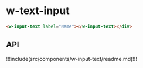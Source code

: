 # w-text-input

<div style="margin-top:1rem;"><w-input-text label="Email" type="email"></w-input-text></div>

```html
<w-input-text label="Name"></w-input-text></div>
```

## API

!!!include(src/components/w-input-text/readme.md)!!!
